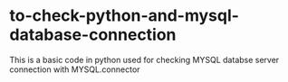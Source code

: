 # to-check-python-and-mysql-database-connection
This is a basic code in python used for checking MYSQL databse server connection with MYSQL.connector
